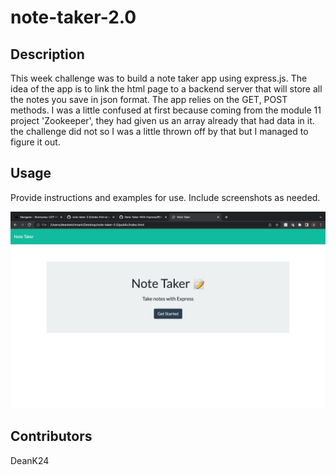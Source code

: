# note-taker-2.0

## Description
This week challenge was to build a note taker app using express.js. The idea of the app is to link the html page to a backend server that will store all the notes you save in json format. The app relies on the GET, POST methods. I was a little confused at first because coming from the module 11 project 'Zookeeper', they had given us an array already that had data in it. the challenge did not so I was a little thrown off by that but I managed to figure it out.

## Usage

Provide instructions and examples for use. Include screenshots as needed.
  
![Screenshot](./public/assets/images/Screen%20Shot%202022-05-08%20at%2010.40.03%20PM.png)

## Contributors 
DeanK24
